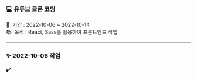 ### 💻 유튜브 클론 코딩
📅 &nbsp;기간 : 2022-10-06 ~ 2022-10-14 \
📚 &nbsp;목적 : React, Sass를 활용하여 프론트엔드 작업

<hr/>

### ✨ 2022-10-06 작업
✔️
